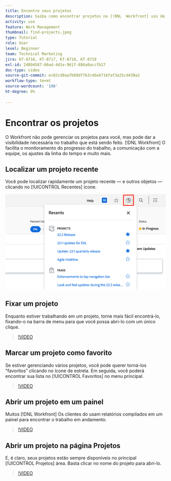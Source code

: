 ```yaml
---
title: Encontre seus projetos
description: Saiba como encontrar projetos no [!DNL  Workfront] uso de marcadores, favoritos, painéis e [!UICONTROL Projetos] página.
activity: use
feature: Work Management
thumbnail: find-projects.jpeg
type: Tutorial
role: User
level: Beginner
team: Technical Marketing
jira: KT-8716, KT-8717, KT-8718, KT-8719
exl-id: 2d894587-60ad-4d1e-961f-886a8accfb17
doc-type: video
source-git-commit: ec82cd0aafb89df7b3c46eb716faf3a25cd438a2
workflow-type: tm+mt
source-wordcount: '198'
ht-degree: 0%

---
```


# Encontrar os projetos

O Workfront não pode gerenciar os projetos para você, mas pode dar a visibilidade necessária no trabalho que está sendo feito. [!DNL Workfront] O facilita o monitoramento do progresso do trabalho, a comunicação com a equipe, os ajustes da linha do tempo e muito mais.

<!---
In this section, you will learn how to:

Find your projects in [!DNL Workfront]
Make your project visible to stakeholders
Find project communications
Use [!DNL Workfront] features when reviewing the task list to monitor project progress
--->

## Localizar um projeto recente

Você pode localizar rapidamente um projeto recente — e outros objetos — clicando no [!UICONTROL Recentes] ícone.

![[!UICONTROL Status] campo expandido no cabeçalho do projeto](assets/recents.png)

## Fixar um projeto

Enquanto estiver trabalhando em um projeto, torne mais fácil encontrá-lo, fixando-o na barra de menu para que você possa abri-lo com um único clique.

>[!VIDEO](https://video.tv.adobe.com/v/335038/?quality=12&learn=on)

## Marcar um projeto como favorito

Se estiver gerenciando vários projetos, você pode querer torná-los &quot;favoritos&quot; clicando no ícone de estrela. Em seguida, você poderá encontrar sua lista no [!UICONTROL Favoritos] no menu principal.

>[!VIDEO](https://video.tv.adobe.com/v/335039/?quality=12&learn=on)


## Abrir um projeto em um painel

Muitos [!DNL Workfront] Os clientes do usam relatórios compilados em um painel para encontrar o trabalho em andamento.

>[!VIDEO](https://video.tv.adobe.com/v/335041/?quality=12&learn=on)


## Abrir um projeto na página Projetos

E, é claro, seus projetos estão sempre disponíveis no principal [!UICONTROL Projetos] área. Basta clicar no nome do projeto para abri-lo.

>[!VIDEO](https://video.tv.adobe.com/v/335040/?quality=12&learn=on)

